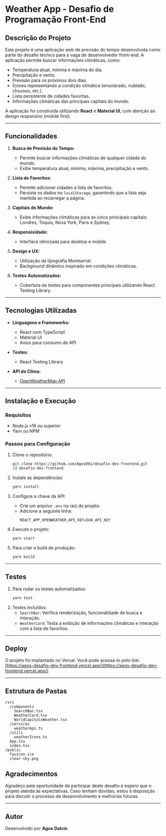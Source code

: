 # Weather App - Desafio de Programação Front-End

## Descrição do Projeto

Este projeto é uma aplicação web de previsão do tempo desenvolvida como parte do desafio técnico para a vaga de desenvolvedor front-end. A aplicação permite buscar informações climáticas, como:

- Temperatura atual, mínima e máxima do dia.
- Precipitação e vento.
- Previsão para os próximos dois dias.
- Ícones representando a condição climática (ensolarado, nublado, chuvoso, etc.).
- Lista persistente de cidades favoritas.
- Informações climáticas das principais capitais do mundo.

A aplicação foi construída utilizando **React** e **Material UI**, com atenção ao design responsivo (mobile first).

---

## Funcionalidades

1. **Busca de Previsão do Tempo:**
   - Permite buscar informações climáticas de qualquer cidade do mundo.
   - Exibe temperatura atual, mínima, máxima, precipitação e vento.

2. **Lista de Favoritos:**
   - Permite adicionar cidades à lista de favoritos.
   - Persiste os dados no `localStorage`, garantindo que a lista seja mantida ao recarregar a página.

3. **Capitais do Mundo:**
   - Exibe informações climáticas para as cinco principais capitais: Londres, Tóquio, Nova York, Paris e Sydney.

4. **Responsividade:**
   - Interface otimizada para desktop e mobile.

5. **Design e UX:**
   - Utilização da tipografia Montserrat.
   - Background dinâmico inspirado em condições climáticas.

6. **Testes Automatizados:**
   - Cobertura de testes para componentes principais utilizando React Testing Library.

---

## Tecnologias Utilizadas

- **Linguagens e Frameworks:**
  - React com TypeScript
  - Material UI
  - Axios para consumo de API

- **Testes:**
  - React Testing Library

- **API de Clima:**
  - [OpenWeatherMap API](https://openweathermap.org/api)

---

## Instalação e Execução

### Requisitos
- Node.js v16 ou superior
- Yarn ou NPM

### Passos para Configuração

1. Clone o repositório:
   ```bash
   git clone https://github.com/Agos091/desafio-dev-frontend.git
   cd desafio-dev-frontend
   ```

2. Instale as dependências:
   ```bash
   yarn install
   ```

3. Configure a chave da API:
   - Crie um arquivo `.env` na raiz do projeto.
   - Adicione a seguinte linha:
     ```env
     REACT_APP_OPENWEATHER_API_KEY=SUA_API_KEY
     ```

4. Execute o projeto:
   ```bash
   yarn start
   ```

5. Para criar o build de produção:
   ```bash
   yarn build
   ```

---

## Testes

1. Para rodar os testes automatizados:
   ```bash
   yarn test
   ```
2. Testes incluídos:
   - `SearchBar`: Verifica renderização, funcionalidade de busca e interação.
   - `WeatherCard`: Testa a exibição de informações climáticas e interação com a lista de favoritos.

---

## Deploy

O projeto foi implantado no Vercel. Você pode acessá-lo pelo link:
[https://agos-desafio-dev-frontend.vercel.app/](https://agos-desafio-dev-frontend.vercel.app/)

---

## Estrutura de Pastas

```
/src
  /components
    SearchBar.tsx
    WeatherCard.tsx
    WorldCapitalsWeather.tsx
  /services
    weatherApi.ts
  /utils
    weatherIcons.ts
  App.tsx
  index.tsx
/public
  favicon.ico
  clear-sky.png
```


## Agradecimentos

Agradeço pela oportunidade de participar deste desafio e espero que o projeto atenda às expectativas. Caso tenham dúvidas, estou à disposição para discutir o processo de desenvolvimento e melhorias futuras.

---

## Autor

Desenvolvido por **Agos Dalcin**.
